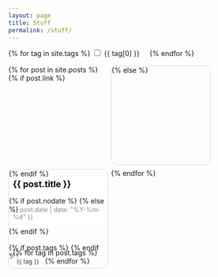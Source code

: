 ```yaml
---
layout: page
title: Stuff
permalink: /stuff/
---
```


<style type="text/css">
.stuff-grid {
  /* margin-left: -100px; */
  /* margin-right: -300px; */
  display: grid;
  /* grid-template-columns: repeat(auto-fit, minmax(200px, 1fr)); */
  grid-template-columns: repeat(auto-fill, 200px);
  gap: 0.5rem;
  padding: 0rem;
  justify-content: start;
}

.stuff-box {
  display: block;
  border: 1px solid #dddddd;
  border-radius: 12px;
  padding: 0;
  text-decoration: none;
  transition: box-shadow 0.3s ease;
  /* transition: transform 0.3s ease; */
  height: 200px;
  width: 200px;
  position: relative;
  overflow: hidden;
  background-size: cover;
  background-position: center;
  background-color: transparent;
}

.stuff-box:hover {
  box-shadow: 0 4px 12px rgba(0, 0, 0, 0.1);
  /* transform: translateY(-2px); */
  text-decoration: none;
}

.stuff-topcontent {
    background: linear-gradient(
        to bottom,
        rgba(  255, 255, 255, 1.0) 0%,
        rgba(255, 255, 255, 0.8) 75%,
        rgba(255, 255, 255, 0.0) 100%
    );
    margin: 0;
    margin-bottom: 1.0rem;
    background-color: transparent;
    overflow: hidden;
    /* border-radius: 12px; */
    /* border-top-left-radius: 12px; */
    /* border-top-right-radius: 12px;    */
}

.stuff-content h2 {
  color: #000000;
  font-size: 1.1rem;
  margin-left: 0.5rem;
  margin-top: 0.1rem;
  /* backdrop-filter: blur(6px); */
}

.stuff-date {
  font-size: 0.8rem;
  color: #888888;
  margin-left: 0.5rem;
  margin-top: -0.9rem;
  /* backdrop-filter: blur(6px); */
}

.stuff-box:hover h2 {
  text-decoration: underline;
}

.stuff-tags {
  position: absolute;
  bottom: -0.5rem;
  left: 0.5rem;
  right: 0.25rem;
}

.tag {
  background:rgb(255, 255, 255, 0.8);
  color: #333333;
  /* border: 1px solid #dddddd; */
  padding: 0.2rem 0.5rem;
  border-radius: 4px;
  font-size: 0.75rem;
}

.checkboxes {
  margin-bottom: 1rem;
}

.checkboxes label {
  margin-right: 1rem;
}

</style>


<div class=checkboxes>
{% for tag in site.tags %}
    <label>
      <input type="checkbox" class="tag-checkbox" value="{{ tag[0] }}">
      {{ tag[0] }}
    </label>
{% endfor %}
</div>


<div class="stuff-grid">
  {% for post in site.posts %}
    {% if post.link %}
        <a href="{{ post.link }}" class="stuff-box" style="background-image: url({{ post.image }});" data-tags="{{ post.tags | join: ',' }}" target="_blank">
    {% else %}
        <a href="{{ post.url }}" class="stuff-box" style="background-image: url({{ post.image }});" data-tags="{{ post.tags | join: ',' }}">
    {% endif %}
      <div class="stuff-content">
        <div class="stuff-topcontent">
            <h2 class="stuff-title">{{ post.title }} </h2>
            {% if post.nodate %}
                <!-- <p class="stuff-date"><div style="visibility: hidden;">_</div></p> -->
            {% else %}
                <p class="stuff-date">{{ post.date | date: "%Y-%m-%d" }}</p>
            {% endif %}
        </div>
        {% if post.tags %}
          <p class="stuff-tags">
            {% for tag in post.tags %}
              <span class="tag">{{ tag }}</span>
            {% endfor %}
          </p>
        {% endif %}
      </div>
    </a>
  {% endfor %}
</div>



<script>
  const checkboxes = document.querySelectorAll('.tag-checkbox');
  const posts = document.querySelectorAll('.stuff-box');

  function filterPosts() {
    const selectedTags = Array.from(checkboxes)
      .filter(cb => cb.checked)
      .map(cb => cb.value);

    posts.forEach(post => {
      const postCats = post.dataset.tags.split(',');
      // show post if it has at least one selected tag or if none selected show all
      if (selectedTags.length === 0 || selectedTags.some(cat => postCats.includes(cat))) {
        post.style.display = '';
      } else {
        post.style.display = 'none';
      }
    });
  }

  checkboxes.forEach(cb => cb.addEventListener('change', filterPosts));
  filterPosts();
</script>